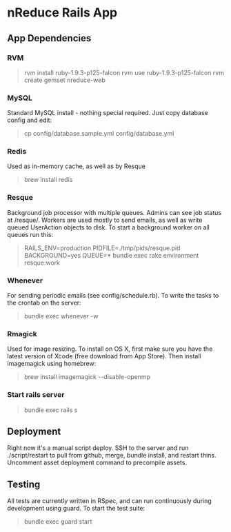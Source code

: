 # nReduce Rails App

## App Dependencies

### RVM
> rvm install ruby-1.9.3-p125-falcon
> rvm use ruby-1.9.3-p125-falcon
> rvm create gemset nreduce-web

### MySQL
Standard MySQL install - nothing special required. Just copy database config and edit:
> cp config/database.sample.yml config/database.yml

### Redis
Used as in-memory cache, as well as by Resque
> brew install redis

### Resque
Background job processor with multiple queues. Admins can see job status at /resque/. Workers are used mostly to send emails, as well as write queued UserAction objects to disk. To start a background worker on all queues run this:
> RAILS_ENV=production PIDFILE=./tmp/pids/resque.pid BACKGROUND=yes QUEUE=* bundle exec rake environment resque:work

### Whenever
For sending periodic emails (see config/schedule.rb). To write the tasks to the crontab on the server:
> bundle exec whenever -w

### Rmagick
Used for image resizing. To install on OS X, first make sure you have the latest version of Xcode (free download from App Store). Then install imagemagick using homebrew:
> brew install imagemagick --disable-openmp

### Start rails server
> bundle exec rails s

## Deployment
Right now it's a manual script deploy. SSH to the server and run ./script/restart to pull from github, merge, bundle install, and restart thins. Uncomment asset deployment command to precompile assets.

## Testing
All tests are currently written in RSpec, and can run continuously during development using guard. To start the test suite:
> bundle exec guard start
